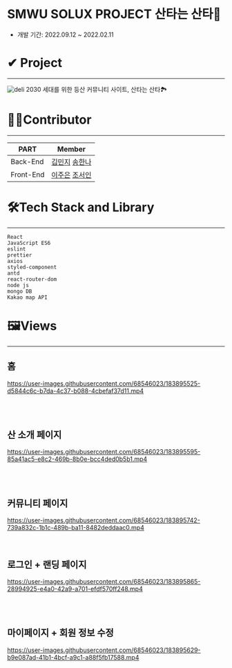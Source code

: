 
# SMWU SOLUX PROJECT **산타는 산타🎅**
- 개발 기간: 2022.09.12 ~ 2022.02.11
# ✔ Project
--------------
![deli](https://user-images.githubusercontent.com/71828832/130247602-0686ed85-c09d-41d8-98a5-43308d49ada7.png)
2030 세대를 위한 등산 커뮤니티 사이트, 산타는 산타🏞

# 🙍‍♀️Contributor
--------------
PART| Member|
---|---|
Back-End|[김민지](https://github.com/mjms0214) [송한나](https://github.com/hannasss)
Front-End|[이주은](https://github.com/lizuAg) [조서인](https://github.com/seoin-cho)


# 🛠Tech Stack and Library
--------------
```
React
JavaScript ES6
eslint
prettier
axios
styled-component
antd
react-router-dom
node js
mongo DB
Kakao map API
```

# 🖼Views
--------------
## 홈
https://user-images.githubusercontent.com/68546023/183895525-d5844c6c-b7da-4c37-b088-4cbefaf37d11.mp4  

<br/><br/>



## 산 소개 페이지
https://user-images.githubusercontent.com/68546023/183895595-85a41ac5-e8c2-469b-8b0e-bcc4ded0b5b1.mp4  

<br/><br/>

## 커뮤니티 페이지
https://user-images.githubusercontent.com/68546023/183895742-739a832c-1b1c-489b-ba11-8482deddaac0.mp4  

<br/>

## 로그인 + 랜딩 페이지
https://user-images.githubusercontent.com/68546023/183895865-28994925-e4a0-42a9-a701-efdf570ff248.mp4  

<br/><br/>


## 마이페이지 + 회원 정보 수정
https://user-images.githubusercontent.com/68546023/183895629-b9e087ad-41b1-4bcf-a9c1-a88f5fb17588.mp4  

<br/><br/>


